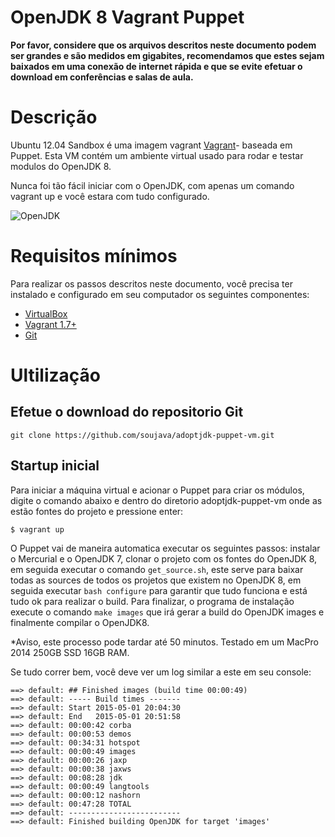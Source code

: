 # OpenJDK 8 Vagrant Puppet

**Por favor, considere que os arquivos descritos neste documento podem ser grandes e são medidos em gigabites, recomendamos que estes sejam baixados em uma conexão de internet rápida e que se evite efetuar o download em conferências e salas de aula.**

Descrição
===========
Ubuntu 12.04 Sandbox é uma imagem vagrant [Vagrant](http://vagrantup.com/)- baseada em Puppet. Esta VM contém um ambiente virtual usado para rodar e testar modulos do OpenJDK 8.

Nunca foi tão fácil iniciar com o OpenJDK, com apenas um comando vagrant up e você estara com tudo configurado.

![OpenJDK](https://soujavablog.files.wordpress.com/2015/05/openjdk.jpg)

Requisitos mínimos
============

Para realizar os passos descritos neste documento, você precisa ter instalado e configurado em seu computador os seguintes componentes:

* [VirtualBox](https://www.virtualbox.org/)
* [Vagrant 1.7+](http://vagrantup.com/)
* [Git](http://git-scm.com/book/en/v2/Getting-Started-Installing-Git)

Ultilização
=====

Efetue o download do repositorio Git
------------------------------------

```
git clone https://github.com/soujava/adoptjdk-puppet-vm.git
```

Startup inicial
---------------

Para iniciar a máquina virtual e acionar o Puppet para criar os módulos, digite o comando abaixo e dentro do diretorio adoptjdk-puppet-vm onde as estão fontes do projeto e pressione enter:

```
$ vagrant up
```

O Puppet vai de maneira automatica executar os seguintes passos: instalar o Mercurial e o OpenJDK 7,
clonar o  projeto com os fontes do OpenJDK 8, em seguida executar o comando ```get_source.sh```, este serve para baixar todas as sources de todos os projetos que existem no OpenJDK 8, em seguida executar ```bash configure``` para garantir que tudo funciona e está tudo ok para realizar o build.
Para finalizar, o programa de instalação execute o comando ```make images``` que irá gerar a build do OpenJDK images e finalmente compilar o OpenJDK8.


*Aviso, este processo pode tardar até 50 minutos. Testado em um MacPro 2014 250GB SSD 16GB RAM.


Se tudo correr bem, você deve ver um log similar a este em seu console:

```
==> default: ## Finished images (build time 00:00:49)
==> default: ----- Build times -------
==> default: Start 2015-05-01 20:04:30
==> default: End   2015-05-01 20:51:58
==> default: 00:00:42 corba
==> default: 00:00:53 demos
==> default: 00:34:31 hotspot
==> default: 00:00:49 images
==> default: 00:00:26 jaxp
==> default: 00:00:38 jaxws
==> default: 00:08:28 jdk
==> default: 00:00:49 langtools
==> default: 00:00:12 nashorn
==> default: 00:47:28 TOTAL
==> default: -------------------------
==> default: Finished building OpenJDK for target 'images'
```